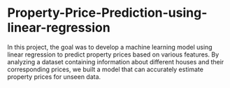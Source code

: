 # Property-Price-Prediction-using-linear-regression
In this project, the goal was to develop a machine learning model using linear regression to predict property prices based on various features. By analyzing a dataset containing information about different houses and their corresponding prices, we built a model that can accurately estimate property prices for unseen data.
